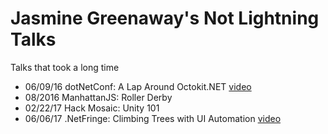 # Jasmine Greenaway's Not Lightning Talks
Talks that took a long time

* 06/09/16 dotNetConf: A Lap Around Octokit.NET [video](https://channel9.msdn.com/Events/dotnetConf/2016/A-Lap-Around-OctoKitNET)
* 08/2016 ManhattanJS: Roller Derby
* 02/22/17 Hack Mosaic: Unity 101
* 06/06/17 .NetFringe: Climbing Trees with UI Automation [video](https://www.youtube.com/watch?v=tM_3Tp-_pUc)

